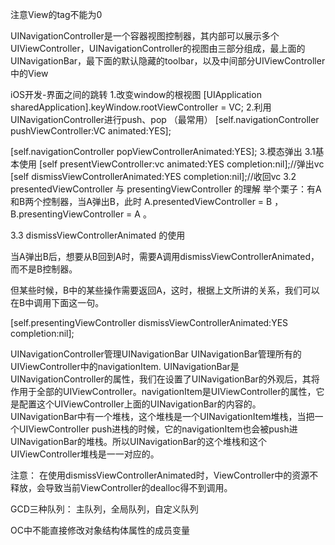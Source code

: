 注意View的tag不能为0

UINavigationController是一个容器视图控制器，其内部可以展示多个UIViewController，UINavigationController的视图由三部分组成，最上面的UINavigationBar，最下面的默认隐藏的toolbar，以及中间部分UIViewController中的View

iOS开发-界面之间的跳转
1.改变window的根视图
[UIApplication sharedApplication].keyWindow.rootViewController = VC;
2.利用UINavigationController进行push、pop （最常用）
[self.navigationController pushViewController:VC animated:YES];
 
[self.navigationController popViewControllerAnimated:YES];
3.模态弹出
3.1基本使用
[self presentViewController:vc animated:YES completion:nil];//弹出vc
[self dismissViewControllerAnimated:YES completion:nil];//收回vc
3.2 presentedViewController 与 presentingViewController 的理解
举个栗子：有A和B两个控制器，当A弹出B，此时 A.presentedViewController = B ，B.presentingViewController = A 。

3.3 dismissViewControllerAnimated 的使用

当A弹出B后，想要从B回到A时，需要A调用dismissViewControllerAnimated，而不是B控制器。

但某些时候，B中的某些操作需要返回A，这时，根据上文所讲的关系，我们可以在B中调用下面这一句。

[self.presentingViewController dismissViewControllerAnimated:YES completion:nil];

UINavigationController管理UINavigationBar
UINavigationBar管理所有的UIViewController中的navigationItem.
UINavigationBar是UINavigationController的属性，我们在设置了UINavigationBar的外观后，其将作用于全部的UIViewController。navigationItem是UIViewController的属性，它是配置这个UIViewController上面的UINavigationBar的内容的。UINavigationBar中有一个堆栈，这个堆栈是一个UINavigationItem堆栈，当把一个UIViewController push进栈的时候，它的navigationItem也会被push进UINavigationBar的堆栈。所以UINavigationBar的这个堆栈和这个UIViewController堆栈是一一对应的。

注意：
    在使用dismissViewControllerAnimated时，ViewController中的资源不释放，会导致当前ViewController的dealloc得不到调用。

GCD三种队列：
    主队列，全局队列，自定义队列

OC中不能直接修改对象结构体属性的成员变量



























